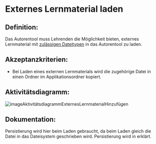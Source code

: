 # Externes Lernmaterial laden

## Definition:

Das Autorentool muss Lehrenden die Möglichkeit bieten, externes Lernmaterial mit [zulässigen Dateitypen](AWA9018.md) in
das Autorentool zu laden.

## Akzeptanzkriterien:

- Bei Laden eines externen Lernmaterials wird die zugehörige Datei in einen Ordner im Applikationsordner kopiert.

## Aktivitätsdiagramm:

![imageAktivitätsdiagrammExternesLernmaterialHinzufügen](imageAktivitätsdiagrammExternesLernmaterialHinzufügen.png)

## Dokumentation:

Persistierung wird hier beim Laden gebraucht, da beim Laden gleich die
Datei in das Dateisystem geschrieben wird.
Persistierung wird in [](Persisitierung-im-Autorentool.md) erklärt.
